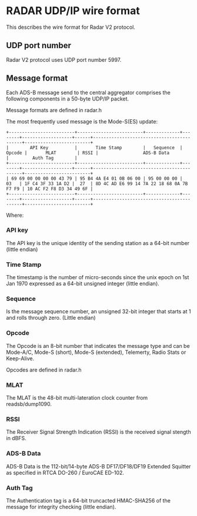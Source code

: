 # RADAR UDP/IP wire format

This describes the wire format for Radar V2 protocol.

## UDP port number

Radar V2 protocol uses UDP port number 5997.

## Message format

Each ADS-B message send to the central aggregator comprises the following components in a 50-byte UDP/IP
packet.

Message formats are defined in radar.h

The most frequently used message is the Mode-S(ES) update:

```
+-------------------------+-------------------------+-------------+--------+-------------------+------+-------------------------------------------+-------------------------+
|        API Key          |       Time Stamp        |   Sequence  | Opcode |       MLAT        | RSSI |                 ADS-B Data                |         Auth Tag        |
+-------------------------+-------------------------+-------------+--------+-------------------+------+-------------------------------------------+-------------------------+
| 69 69 00 00 00 00 43 79 | 95 B4 4A E4 01 0B 06 00 | 95 00 00 00 |   03   | 1F C4 3F 33 1A D2 |  27  | 8D 4C AD E6 99 14 7A 22 18 68 0A 7B F7 F9 | 10 AC F2 F8 D3 34 49 6F |
+-------------------------+-------------------------+-------------+--------+-------------------+------+-------------------------------------------+-------------------------+
```

Where:

### API key

The API key is the unique identity of the sending station as a 64-bit number (little endian)

### Time Stamp

The timestamp is the number of micro-seconds since the unix epoch on 1st Jan 1970
expressed as a 64-bit unsigned integer (little endian).

### Sequence

Is the message sequence number, an unsigned 32-bit integer that starts at 1
and rolls through zero. (Little endian)

### Opcode

The Opcode is an 8-bit number that indicates the message type and can be Mode-A/C, Mode-S (short), Mode-S (extended), Telemerty, Radio Stats or Keep-Alive.

Opcodes are defined in radar.h

### MLAT

The MLAT is the 48-bit multi-lateration clock counter from readsb/dump1090.

### RSSI

The Receiver Signal Strength Indication (RSSI) is the received signal stength in dBFS.

### ADS-B Data

ADS-B Data is the 112-bit/14-byte ADS-B DF17/DF18/DF19 Extended Squitter as specified in RTCA DO-260 / EuroCAE ED-102.

### Auth Tag

The Authentication tag is a 64-bit truncacted HMAC-SHA256 of the message for integrity checking (little endian).

